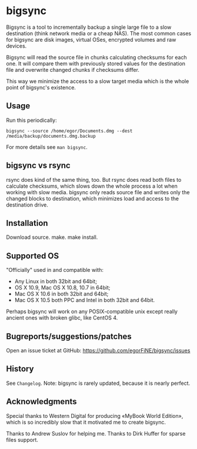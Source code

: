 # bigsync 

Bigsync is a tool to incrementally backup a single large file to a slow destination (think network media or a cheap NAS). The most common cases for bigsync are disk images, virtual OSes, encrypted volumes and raw devices.

Bigsync will read the source file in chunks calculating checksums for each one. It will compare them with previously stored values for the destination file and overwrite changed chunks if checksums differ.

This way we minimize the access to a slow target media which is the whole point of bigsync's existence.

## Usage

Run this periodically: 

```
bigsync --source /home/egor/Documents.dmg --dest /media/backup/documents.dmg.backup
```

For more details see `man bigsync`. 

## bigsync vs rsync

rsync does kind of the same thing, too. But rsync does read both files to calculate checksums, which slows down the whole process a lot when working with slow media. bigsync only reads source file and writes only the changed blocks to destination, which minimizes load and access to the destination drive.

## Installation

Download source. make. make install.

## Supported OS

"Officially" used in and compatible with:

* Any Linux in both 32bit and 64bit;
* OS X 10.9, Mac OS X 10.8, 10.7 in 64bit;
* Mac OS X 10.6 in both 32bit and 64bit;
* Mac OS X 10.5 both PPC and Intel in both 32bit and 64bit.

Perhaps bigsync will work on any POSIX-compatible unix except really ancient ones with broken glibc, like CentOS 4.

## Bugreports/suggestions/patches

Open an issue ticket at GitHub: https://github.com/egorFiNE/bigsync/issues

## History

See `Changelog`. Note: bigsync is rarely updated, because it is nearly perfect. 

## Acknowledgments

Special thanks to Western Digital for producing «MyBook World Edition», which is so incredibly slow that it motivated me to create bigsync.

Thanks to Andrew Suslov for helping me. Thanks to Dirk Huffer for sparse files support.

